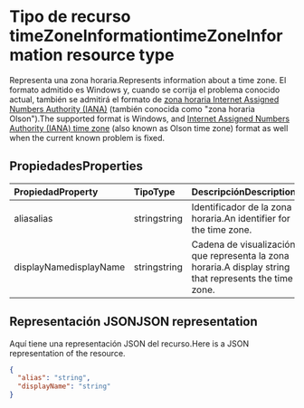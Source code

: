 # <a name="timezoneinformation-resource-type"></a><span data-ttu-id="355b4-101">Tipo de recurso timeZoneInformation</span><span class="sxs-lookup"><span data-stu-id="355b4-101">timeZoneInformation resource type</span></span>


<span data-ttu-id="355b4-102">Representa una zona horaria.</span><span class="sxs-lookup"><span data-stu-id="355b4-102">Represents information about a time zone.</span></span> <span data-ttu-id="355b4-103">El formato admitido es Windows y, cuando se corrija el problema conocido actual, también se admitirá el formato de [zona horaria Internet Assigned Numbers Authority (IANA)](http://www.iana.org/time-zones) (también conocida como "zona horaria Olson").</span><span class="sxs-lookup"><span data-stu-id="355b4-103">The supported format is Windows, and [Internet Assigned Numbers Authority (IANA) time zone](http://www.iana.org/time-zones) (also known as Olson time zone) format as well when the current known problem is fixed.</span></span>

## <a name="properties"></a><span data-ttu-id="355b4-104">Propiedades</span><span class="sxs-lookup"><span data-stu-id="355b4-104">Properties</span></span>
| <span data-ttu-id="355b4-105">Propiedad</span><span class="sxs-lookup"><span data-stu-id="355b4-105">Property</span></span>     | <span data-ttu-id="355b4-106">Tipo</span><span class="sxs-lookup"><span data-stu-id="355b4-106">Type</span></span>   |<span data-ttu-id="355b4-107">Descripción</span><span class="sxs-lookup"><span data-stu-id="355b4-107">Description</span></span>|
|:---------------|:--------|:----------|
|<span data-ttu-id="355b4-108">alias</span><span class="sxs-lookup"><span data-stu-id="355b4-108">alias</span></span>|<span data-ttu-id="355b4-109">string</span><span class="sxs-lookup"><span data-stu-id="355b4-109">string</span></span>|<span data-ttu-id="355b4-110">Identificador de la zona horaria.</span><span class="sxs-lookup"><span data-stu-id="355b4-110">An identifier for the time zone.</span></span>|
|<span data-ttu-id="355b4-111">displayName</span><span class="sxs-lookup"><span data-stu-id="355b4-111">displayName</span></span>|<span data-ttu-id="355b4-112">string</span><span class="sxs-lookup"><span data-stu-id="355b4-112">string</span></span>|<span data-ttu-id="355b4-113">Cadena de visualización que representa la zona horaria.</span><span class="sxs-lookup"><span data-stu-id="355b4-113">A display string that represents the time zone.</span></span>|

## <a name="json-representation"></a><span data-ttu-id="355b4-114">Representación JSON</span><span class="sxs-lookup"><span data-stu-id="355b4-114">JSON representation</span></span>

<span data-ttu-id="355b4-115">Aquí tiene una representación JSON del recurso.</span><span class="sxs-lookup"><span data-stu-id="355b4-115">Here is a JSON representation of the resource.</span></span>

<!-- {
  "blockType": "resource",
  "optionalProperties": [

  ],
  "@odata.type": "microsoft.graph.timeZoneInformation"
}-->

```json
{
  "alias": "string",
  "displayName": "string"
}

```

<!-- uuid: 8fcb5dbc-d5aa-4681-8e31-b001d5168d79
2015-10-25 14:57:30 UTC -->
<!-- {
  "type": "#page.annotation",
  "description": "timeZoneInformation resource",
  "keywords": "",
  "section": "documentation",
  "tocPath": ""
}-->